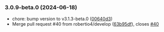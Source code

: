 ## <small>3.0.9-beta.0 (2024-06-18)</small>

* chore: bump version to v3.1.3-beta.0 ([00640d3](https://github.com/robertio4/bloobirds/commit/00640d3))
* Merge pull request #40 from robertio4/develop ([63b95df](https://github.com/robertio4/bloobirds/commit/63b95df)), closes [#40](https://github.com/robertio4/bloobirds/issues/40)



